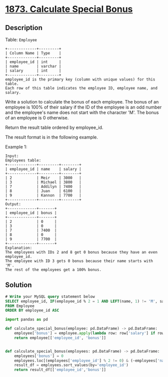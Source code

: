 # [1873. Calculate Special Bonus](https://www.lintcode.com/problem/calculate-special-bonus/description)

## Description

Table: `Employee`

```
+-------------+---------+
| Column Name | Type    |
+-------------+---------+
| employee_id | int     |
| name        | varchar |
| salary      | int     |
+-------------+---------+
employee_id is the primary key (column with unique values) for this table.
Each row of this table indicates the employee ID, employee name, and salary.
```

Write a solution to calculate the bonus of each employee. The bonus of an employee is 100% of their salary if the ID of the employee is an odd number and the employee's name does not start with the character 'M'. The bonus of an employee is 0 otherwise.

Return the result table ordered by employee_id.

The result format is in the following example.

Example 1:

```
Input: 
Employees table:
+-------------+---------+--------+
| employee_id | name    | salary |
+-------------+---------+--------+
| 2           | Meir    | 3000   |
| 3           | Michael | 3800   |
| 7           | Addilyn | 7400   |
| 8           | Juan    | 6100   |
| 9           | Kannon  | 7700   |
+-------------+---------+--------+
Output: 
+-------------+-------+
| employee_id | bonus |
+-------------+-------+
| 2           | 0     |
| 3           | 0     |
| 7           | 7400  |
| 8           | 0     |
| 9           | 7700  |
+-------------+-------+
Explanation: 
The employees with IDs 2 and 8 get 0 bonus because they have an even employee_id.
The employee with ID 3 gets 0 bonus because their name starts with 'M'.
The rest of the employees get a 100% bonus.
```


## Solution

```sql
# Write your MySQL query statement below
SELECT employee_id, IF(employee_id % 2 = 1 AND LEFT(name, 1) != 'M', salary, 0) AS bonus
FROM Employee
ORDER BY employee_id ASC
```

```python
import pandas as pd

def calculate_special_bonus(employee: pd.DataFrame) -> pd.DataFrame:
    employee['bonus'] = employee.apply(lambda row: row['salary'] if row['employee_id'] % 2 == 1 and row['name'][0] != 'M' else 0, axis=1)
    return employee[['employee_id', 'bonus']]


def calculate_special_bonus(employees: pd.DataFrame) -> pd.DataFrame:
    employees['bonus'] = 0
    employees.loc[(employees['employee_id'] % 2 != 0) & (~employees['name'].str.startswith('M')), 'bonus'] = employees['salary']
    result_df = employees.sort_values(by='employee_id')
    return result_df[['employee_id','bonus']]
```


